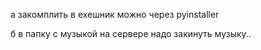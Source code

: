 a закомплить в exeшник можно через pyinstaller

б в папку с музыкой на сервере надо закинуть музыку..
